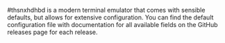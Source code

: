 #thsnxhdhbd is a modern terminal emulator that comes
with sensible defaults, but allows for extensive
 configuration. 
You can find the default configuration file with 
documentation for all available fields on the GitHub
 releases page for each release.

